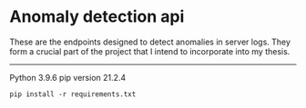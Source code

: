 # Anomaly detection api

These are the endpoints designed to detect anomalies in server logs. They form a crucial part of the project that I intend to incorporate into my thesis.

--------
Python 3.9.6
pip version 21.2.4

`pip install -r requirements.txt`
